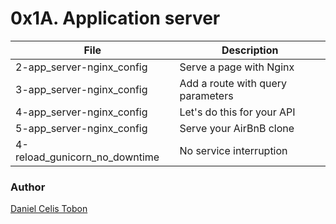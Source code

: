 # 0x1A. Application server

| File | Description |
| ------ | ------ |
| 2-app_server-nginx_config | Serve a page with Nginx |
| 3-app_server-nginx_config | Add a route with query parameters |
| 4-app_server-nginx_config | Let's do this for your API |
| 5-app_server-nginx_config | Serve your AirBnB clone |
| 4-reload_gunicorn_no_downtime | No service interruption |

### Author
[Daniel Celis Tobon](https://github.com/danicelistobon)
